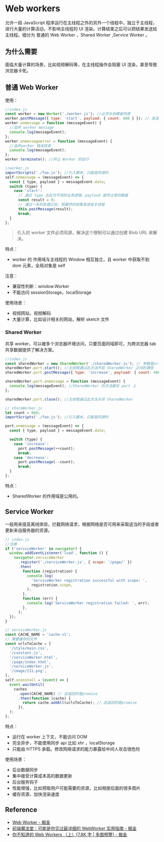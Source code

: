 # Web workers

允许一段 JavaScript 程序运行在主线程之外的另外一个线程中，独立于主线程，进行大量的计算活动，不影响主线程的 UI 渲染。计算结束之后可以把结果发送给主线程。细分为 普通的 Web Worker ，Shared Worker ,Service Worker 。

## 为什么需要

面临大量计算的场景，比如视频解码等，在主线程操作会阻塞 UI 渲染，甚至导致浏览器卡死。

## 普通 Web Worker

使用：

```js
//index.js
const worker = new Worker('./worker.js'); //必须与创建者同源
worker.postMessage({ type: 'start', payload: { count: 666 } }); // 发送信息给worker
worker.onmessage = function (messageEvent) {
  //监听 worker message
  console.log(messageEvent);
};
worker.onmessageerror = function (messageEvent) {
  //监听worker 错误信息
  console.log(messageEvent);
};
worker.terminate(); //终止 Worker 的运行

//worker.js
importScripts('./foo.js'); //引入脚本，只能是同源的
self.onmessage = (messageEvent) => {
  const { type, payload } = messageEvent.data;
  switch (type) {
    case 'start':
      // 通过 type 去区分不同的业务逻辑，payload 是传过来的数据
      const result = 0;
      // 通过一系列处理之后，把最终的结果发送给主线程
      this.postMessage(result);
      break;
  }
};
```

> 引入的 worker 文件必须同源，解决这个限制可以通过创建 Blob URL 来解决。

特点：

- worker 的 作用域与主线程的 Window 相互独立，且 worker 中获取不到 dom 元素，全局对象是 self

注意：

- 兼容性判断：window.Worker
- 不能访问 sessionStorage，localStorage

使用场景：

- 视频网站，视频解码
- 大量计算，比如设计相关的网站，解析 sketch 文件

### Shared Worker

共享 worker，可以被多个浏览器环境访问，只要页面同域即可，为跨浏览器 tab 共享数据提供了解决方案。

```js
//index.js
const sharedWorker = new SharedWorker('./sharedWorker.js'); // 参数是url，这个url必须与创建者同源
sharedWorker.port.start(); //主线程通过此方法开启 SharedWorker 之间的通信
sharedWorker.port.postMessage({ type: 'increase', payload: { count: 666 } }); //主线程给worker 发送信息

sharedWorker.port.onmessage = function (messageEvent) {
  console.log(messageEvent); //SharedWorker 的方法都在 port 上
};

sharedWorker.port.close(); //主线程通过此方法关闭 SharedWorker

// shareWorker.js
let count = 666;
importScripts('./foo.js'); //引入脚本，只能是同源的

port.onmessage = (messageEvent) => {
  const { type, payload } = messageEvent.data;

  switch (type) {
    case 'increase':
      port.postMessage(++count);
      break;
    case 'decrease':
      port.postMessage(--count);
      break;
  }
};
```

特点：

- SharedWorker 的作用域是公用的。

## Service Worker

一般用来提高离线体验，拦截网络请求，根据网络是否可用来采取适当的手段或者更新来自服务器的资源。

```js
// index.js
//注册
if ('serviceWorker' in navigator) {
  window.addEventListener('load', function () {
    navigator.serviceWorker
      .register('./serviceWorker.js', { scope: '/page/' })
      .then(
        function (registration) {
          console.log(
            'ServiceWorker registration successful with scope: ',
            registration.scope,
          );
        },
        function (err) {
          console.log('ServiceWorker registration failed: ', err);
        },
      );
  });
}

// serviceWorker.js
const CACHE_NAME = 'cache-v1';
// 需要缓存的文件
const urlsToCache = [
  '/style/main.css',
  '/constant.js',
  '/serviceWorker.html',
  '/page/index.html',
  '/serviceWorker.js',
  '/image/131.png',
];
self.oninstall = (event) => {
  event.waitUntil(
    caches
      .open(CACHE_NAME) // 这返回的是promise
      .then(function (cache) {
        return cache.addAll(urlsToCache); // 这返回的是promise
      }),
  );
};
```

特点：

- 运行在 worker 上下文，不能访问 DOM
- 完全异步，不能使用同步 api 比如 xhr ，localStorage
- 只能由 HTTPS 承载。修改网络请求的能力暴露给中间人攻击很危险

使用场景：

- 后台数据同步
- 集中接受计算成本高的数据更新
- 后台服务钩子
- 性能增强，比如预取用户可能需要的资源，比如相册后面的很多图片
- 缓存资源，加快渲染速度

## Reference

- [Web Worker - 掘金](https://juejin.cn/post/7091068088975622175#heading-2)
- [前端魔法堂：可能是你见过最详细的 WebWorker 实用指南 - 掘金](https://juejin.cn/post/6906714992071213064#heading-5)
- [你不知道的 Web Workers （上）[7.8K 字 | 多图预警] - 掘金](https://juejin.cn/post/6844904198639714311#heading-3)
